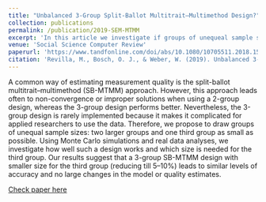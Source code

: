 ```yaml
---
title: "Unbalanced 3-Group Split-Ballot Multitrait–Multimethod Design?"
collection: publications
permalink: /publication/2019-SEM-MTMM
excerpt: 'In this article we investigate if groups of unequeal sample sizes can be used in 3-group split-ballot multitrait-multimethod (SB-MTMM) experiments [Read more](https://orioljbosch.github.io/publication/2019-SEM-MTMM)'
venue: 'Social Science Computer Review'
paperurl: 'https://www.tandfonline.com/doi/abs/10.1080/10705511.2018.1536860'
citation: 'Revilla, M., Bosch, O. J., & Weber, W. (2019). Unbalanced 3-Group Split-Ballot Multitrait–Multimethod Design?. Structural Equation Modeling: A Multidisciplinary Journal, 26(3), 437-447.'
---
```

A common way of estimating measurement quality is the split-ballot multitrait–multimethod (SB-MTMM) approach. However, this approach leads often to non-convergence or improper solutions when using a 2-group design, whereas the 3-group design performs better. Nevertheless, the 3-group design is rarely implemented because it makes it complicated for applied researchers to use the data. Therefore, we propose to draw groups of unequal sample sizes: two larger groups and one third group as small as possible. Using Monte Carlo simulations and real data analyses, we investigate how well such a design works and which size is needed for the third group. Our results suggest that a 3-group SB-MTMM design with smaller size for the third group (reducing till 5–10%) leads to similar levels of accuracy and no large changes in the model or quality estimates.

[Check paper here](https://www.tandfonline.com/doi/abs/10.1080/10705511.2018.1536860)
